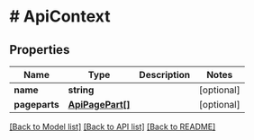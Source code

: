 # # ApiContext

## Properties

Name | Type | Description | Notes
------------ | ------------- | ------------- | -------------
**name** | **string** |  | [optional]
**pageparts** | [**ApiPagePart[]**](ApiPagePart.md) |  | [optional]

[[Back to Model list]](../../README.md#models) [[Back to API list]](../../README.md#endpoints) [[Back to README]](../../README.md)
